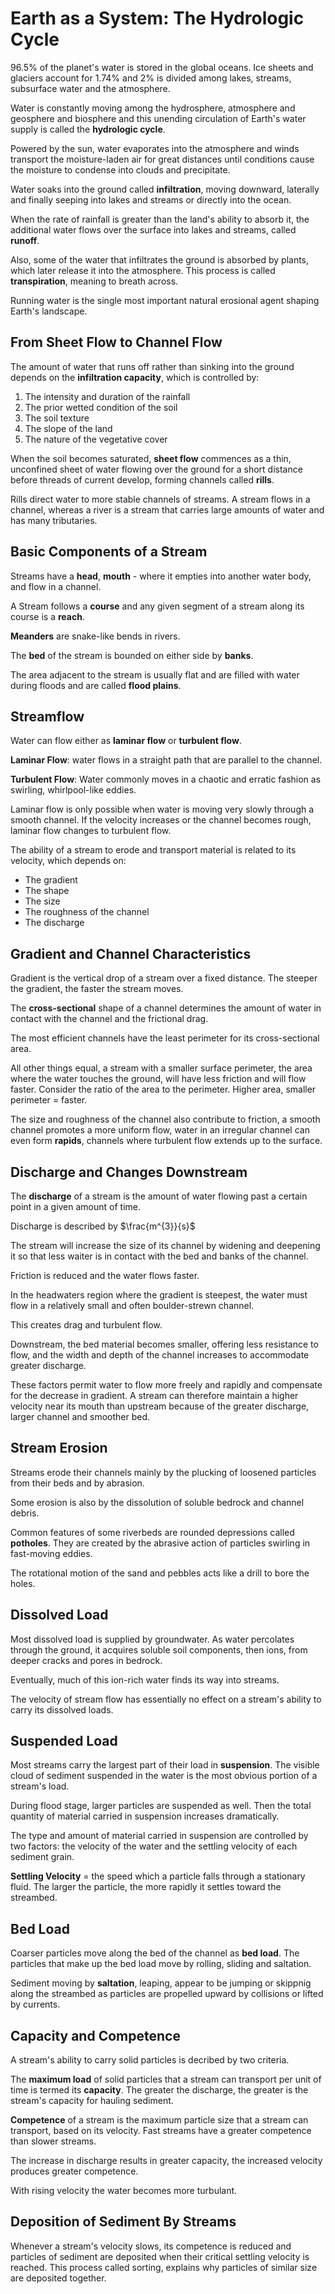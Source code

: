 # Earth as a System: The Hydrologic Cycle

96.5% of the planet's water is stored in the global oceans. Ice sheets and glaciers account for 1.74% and 2% is divided among lakes, streams, subsurface water and the atmosphere.

Water is constantly moving among the hydrosphere, atmosphere and geosphere and biosphere and this unending circulation of Earth's water supply is called the **hydrologic cycle**.

Powered by the sun, water evaporates into the atmosphere and winds transport the moisture-laden air for great distances until conditions cause the moisture to condense into clouds and precipitate.

Water soaks into the ground called **infiltration**, moving downward, laterally and finally seeping into lakes and streams or directly into the ocean.

When the rate of rainfall is greater than the land's ability to absorb it, the additional water flows over the surface into lakes and streams, called **runoff**.

Also, some of the water that infiltrates the ground is absorbed by plants, which later release it into the atmosphere. This process is called **transpiration**, meaning to breath across.

Running water is the single most important natural erosional agent shaping Earth's landscape.

## From Sheet Flow to Channel Flow

The amount of water that runs off rather than sinking into the ground depends on the **infiltration capacity**, which is controlled by:

1. The intensity and duration of the rainfall
2. The prior wetted condition of the soil
3. The soil texture
4. The slope of the land
5. The nature of the vegetative cover

When the soil becomes saturated, **sheet flow** commences as a thin, unconfined sheet of water flowing over the ground for a short distance before threads of current develop, forming channels called **rills**.

Rills direct water to more stable channels of streams. A stream flows in a channel, whereas a river is a stream that carries large amounts of water and has many tributaries.

## Basic Components of a Stream

Streams have a **head**, **mouth** - where it empties into another water body,
and flow in a channel.

A Stream follows a **course** and any given segment of a stream along its course is a **reach**.

**Meanders** are snake-like bends in rivers.

The **bed** of the stream is bounded on either side by **banks**.

The area adjacent to the stream is usually flat and are filled with water during floods and are called **flood plains**.

## Streamflow

Water can flow either as **laminar flow** or **turbulent flow**.

**Laminar Flow**: water flows in a straight path that are parallel to the channel.

**Turbulent Flow**: Water commonly moves in a chaotic and erratic fashion as swirling, whirlpool-like eddies.

Laminar flow is only possible when water is moving very slowly through a smooth channel. If the velocity increases or the channel becomes rough, laminar flow changes to turbulent flow.

The ability of a stream to erode and transport material is related to its velocity, which depends on:

* The gradient
* The shape
* The size
* The roughness of the channel
* The discharge

## Gradient and Channel Characteristics

Gradient is the vertical drop of a stream over a fixed distance. The steeper the gradient, the faster the stream moves.

The **cross-sectional** shape of a channel determines the amount of water in contact with the channel and the frictional drag.

The most efficient channels have the least perimeter for its cross-sectional area.

All other things equal, a stream with a smaller surface perimeter, the area where the water touches the ground, will have less friction and will flow faster. Consider the ratio of the area to the perimeter. Higher area, smaller perimeter = faster.

The size and roughness of the channel also contribute to friction, a smooth channel promotes a more uniform flow, water in an irregular channel can even form **rapids**, channels where turbulent flow extends up to the surface.

## Discharge and Changes Downstream

The **discharge** of a stream is the amount of water flowing past a certain point in a given amount of time.

Discharge is described by $\frac{m^{3}}{s}$

The stream will increase the size of its channel by widening and deepening it so that less waiter is in contact with the bed and banks of the channel.

Friction is reduced and the water flows faster.

In the headwaters region where the gradient is steepest, the water must flow in a relatively small and often boulder-strewn channel.

This creates drag and turbulent flow.

Downstream, the bed material becomes smaller, offering less resistance to flow,
and the width and depth of the channel increases to accommodate greater discharge.

These factors permit water to flow more freely and rapidly and compensate
for the decrease in gradient. A stream can therefore maintain a higher velocity
near its mouth than upstream because of the greater discharge, larger channel and smoother bed.

## Stream Erosion

Streams erode their channels mainly by the plucking of loosened particles from their beds and by abrasion.

Some erosion is also by the dissolution of soluble bedrock and channel debris.

Common features of some riverbeds are rounded depressions called **potholes**. They are created by the abrasive action of particles swirling in fast-moving eddies.

The rotational motion of the sand and pebbles acts like a drill to bore the holes.

## Dissolved Load

Most dissolved load is supplied by groundwater. As water percolates through the ground, it acquires soluble soil components, then ions, from deeper cracks and pores in bedrock.

Eventually, much of this ion-rich water finds its way into streams.

The velocity of stream flow has essentially no effect on a stream's ability to carry its dissolved loads.

## Suspended Load

Most streams carry the largest part of their load in **suspension**. The visible cloud of sediment suspended in the water is the most obvious portion of a stream's load.

During flood stage, larger particles are suspended as well. Then the total quantity of material carried in suspension increases dramatically.

The type and amount of material carried in suspension are controlled by two factors: the velocity of the water and the settling velocity of each sediment grain.

**Settling Velocity** = the speed which a particle falls through a stationary fluid. The larger the particle, the more rapidly it settles toward the streambed.

## Bed Load

Coarser particles move along the bed of the channel as **bed load**. The particles that make up the bed load move by rolling, sliding and saltation.

Sediment moving by **saltation**, leaping, appear to be jumping or skippnig along the streambed as particles are propelled upward by collisions or lifted by currents.

## Capacity and Competence

A stream's ability to carry solid particles is decribed by two criteria.

The **maximum load** of solid particles that a stream can transport per unit of time is termed its **capacity**. The greater the discharge, the greater is the stream's capacity for hauling sediment.

**Competence** of a stream is the maximum particle size that a stream can transport, based on its velocity. Fast streams have a greater competence than slower streams.

The increase in discharge results in greater capacity, the increased velocity produces greater competence.

With rising velocity the water becomes more turbulant.

## Deposition of Sediment By Streams

Whenever a stream's velocity slows, its competence is reduced and particles of sediment are deposited when their critical settling velocity is reached. This process called sorting, explains why particles of similar size are deposited together.
